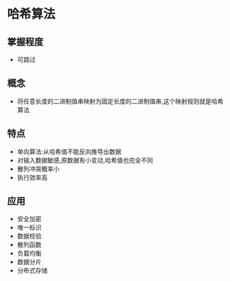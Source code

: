 # 哈希算法

## 掌握程度

-   可跳过

## 概念

-   将任意长度的二进制值串映射为固定长度的二进制值串,这个映射规则就是哈希算法

## 特点

-   单向算法:从哈希值不能反向推导出数据
-   对输入数据敏感,原数据有小变动,哈希值也完全不同
-   散列冲突概率小
-   执行效率高

## 应用

-   安全加密
-   唯一标识
-   数据校验
-   散列函数
-   负载均衡
-   数据分片
-   分布式存储
